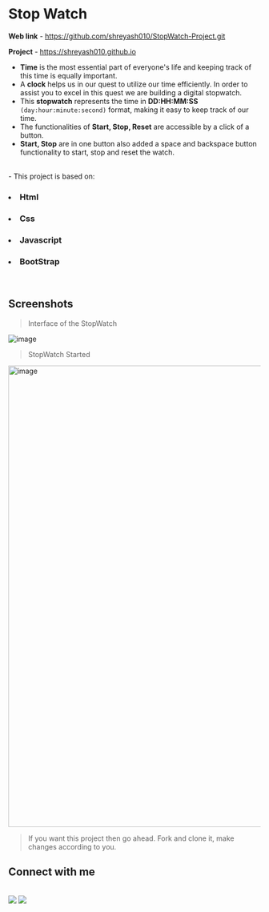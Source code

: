 <h1>Stop Watch</h1> 

**Web link** - https://github.com/shreyash010/StopWatch-Project.git

**Project** - https://shreyash010.github.io

- **Time** is the most essential part of everyone's life and keeping track of this time is equally important.
  <br>
- A **clock** helps us in our quest to utilize our time efficiently. In order to assist you to excel in this quest we are building a digital stopwatch.
  <br>
- This **stopwatch** represents the time in **DD:HH:MM:SS** ```(day:hour:minute:second)``` format, making it easy to keep track of our time.
  <br>
- The functionalities of **Start, Stop, Reset** are accessible by a click of a button.
  <br>
- **Start, Stop** are in one button also added a space and backspace button functionality to start, stop and reset the watch.
<br>
- This project is based on:
<br>
<h3><li>Html</li></h3>
<h3><li>Css</li></h3>
<h3><li>Javascript</li></h3>
<h3><li>BootStrap</li></h3>
<br>

<h2>Screenshots</h2>

>Interface of the StopWatch

![image](https://github.com/shreyash010/images/blob/main/Stop-Watch.png)

>StopWatch Started

<img width="922" alt="image" src="https://github.com/shreyash010/images/blob/main/Stop-Watch-Start.png">



>If you want this project then go ahead. Fork and clone it, make changes according to you.

<h2>Connect with me</h2>
<br>
<a href="https://linkedin.com/in/shreyash-waghmare"><img src="https://img.icons8.com/color/48/000000/linkedin.png"</img></a>
<a href="https://github.com/shreyash010"><img src="https://img.icons8.com/color/48/000000/github--v3.png"</img></a>
